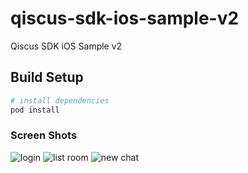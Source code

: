 # qiscus-sdk-ios-sample-v2

Qiscus SDK iOS Sample v2

## Build Setup

``` bash
# install dependencies
pod install

```

### Screen Shots

![login](http://res.cloudinary.com/rohmadst/image/upload/c_scale,w_200/v1510472900/ios-sample-app/Simulator_Screen_Shot_-_iPhone_SE_-_2017-11-12_at_14.42.32.png)
![list room](http://res.cloudinary.com/rohmadst/image/upload/c_scale,w_200/v1510472901/ios-sample-app/Simulator_Screen_Shot_-_iPhone_SE_-_2017-11-12_at_14.44.47.png)
![new chat](http://res.cloudinary.com/rohmadst/image/upload/c_scale,w_200/v1510472901/ios-sample-app/Simulator_Screen_Shot_-_iPhone_SE_-_2017-11-12_at_14.44.57.png)
